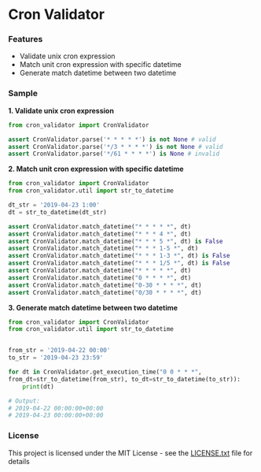 # Cron Validator
### **Features**
- Validate unix cron expression
- Match unit cron expression with specific datetime 
- Generate match datetime between two datetime

### Sample
**1. Validate unix cron expression**
```python
from cron_validator import CronValidator

assert CronValidator.parse('* * * * *') is not None # valid
assert CronValidator.parse('*/3 * * * *') is not None # valid
assert CronValidator.parse('*/61 * * * *') is None # invalid
```

**2. Match unit cron expression with specific datetime**
```python
from cron_validator import CronValidator
from cron_validator.util import str_to_datetime

dt_str = '2019-04-23 1:00'
dt = str_to_datetime(dt_str)

assert CronValidator.match_datetime("* * * * *", dt)
assert CronValidator.match_datetime("* * * 4 *", dt)
assert CronValidator.match_datetime("* * * 5 *", dt) is False
assert CronValidator.match_datetime("* * * 1-5 *", dt)
assert CronValidator.match_datetime("* * * 1-3 *", dt) is False
assert CronValidator.match_datetime("* * * 1/5 *", dt) is False
assert CronValidator.match_datetime("* * * * *", dt)
assert CronValidator.match_datetime("0 * * * *", dt)
assert CronValidator.match_datetime("0-30 * * * *", dt)
assert CronValidator.match_datetime("0/30 * * * *", dt)
```

**3. Generate match datetime between two datetime**
```python
from cron_validator import CronValidator
from cron_validator.util import str_to_datetime


from_str = '2019-04-22 00:00'
to_str = '2019-04-23 23:59'

for dt in CronValidator.get_execution_time("0 0 * * *", 
from_dt=str_to_datetime(from_str), to_dt=str_to_datetime(to_str)):
    print(dt)

# Output:
# 2019-04-22 00:00:00+00:00
# 2019-04-23 00:00:00+00:00
```

### License
This project is licensed under the MIT License - see the [LICENSE.txt](LICENSE.txt) file for details

